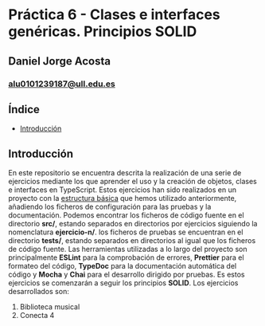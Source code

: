 # Práctica 6 - Clases e interfaces genéricas. Principios SOLID

## Daniel Jorge Acosta

### alu0101239187@ull.edu.es

## Índice

- [Introducción](https://ull-esit-inf-dsi-2223.github.io/ull-esit-inf-dsi-22-23-prct05-objects-classes-interfaces-alu0101239187/#introducción)

## Introducción

En este repositorio se encuentra descrita la realización de una serie de ejercicios mediante los que aprender el uso y la creación de objetos, clases e interfaces en TypeScript. Estos ejercicios han sido realizados en un proyecto con la [estructura básica](https://ull-esit-inf-dsi-2223.github.io/typescript-theory/typescript-project-setup.html) que hemos utilizado anteriormente, añadiendo los ficheros de configuración para las pruebas y la documentación. Podemos encontrar los ficheros de código fuente en el directorio **src/**, estando separados en directorios por ejercicios siguiendo la nomenclatura **ejercicio-n/**. los ficheros de pruebas se encuentran en el directorio **tests/**, estando separados en directorios al igual que los ficheros de código fuente. Las herramientas utilizadas a lo largo del proyecto son principalmente **ESLint** para la comprobación de errores, **Prettier** para el formateo del código, **TypeDoc** para la documentación automática del código y **Mocha** y **Chai** para el desarrollo dirigido por pruebas. Es estos ejercicios se comenzarán a seguir los principios **SOLID**. Los ejercicios desarrollados son:

1. Biblioteca musical
2. Conecta 4

